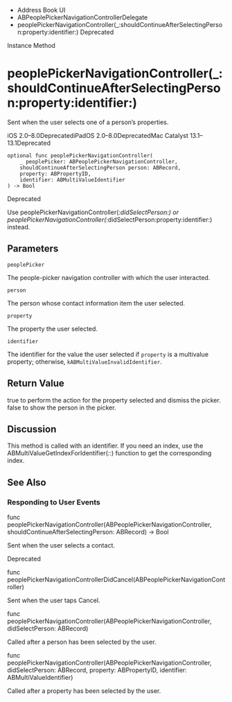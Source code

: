 

- Address Book UI
- ABPeoplePickerNavigationControllerDelegate
-  peoplePickerNavigationController(\_:shouldContinueAfterSelectingPerson:property:identifier:) Deprecated

Instance Method

# peoplePickerNavigationController(\_:shouldContinueAfterSelectingPerson:property:identifier:)

Sent when the user selects one of a person’s properties.

iOS 2.0–8.0DeprecatediPadOS 2.0–8.0DeprecatedMac Catalyst 13.1–13.1Deprecated

``` source
optional func peoplePickerNavigationController(
    _ peoplePicker: ABPeoplePickerNavigationController,
    shouldContinueAfterSelectingPerson person: ABRecord,
    property: ABPropertyID,
    identifier: ABMultiValueIdentifier
) -> Bool
```

Deprecated

Use peoplePickerNavigationController(_:didSelectPerson:) or peoplePickerNavigationController(_:didSelectPerson:property:identifier:) instead.

## Parameters 

`peoplePicker`  

The people-picker navigation controller with which the user interacted.

`person`  

The person whose contact information item the user selected.

`property`  

The property the user selected.

`identifier`  

The identifier for the value the user selected if `property` is a multivalue property; otherwise, `kABMultiValueInvalidIdentifier`.

## Return Value

true to perform the action for the property selected and dismiss the picker. false to show the person in the picker.

## Discussion

This method is called with an identifier. If you need an index, use the ABMultiValueGetIndexForIdentifier(_:_:) function to get the corresponding index.

## See Also

### Responding to User Events

func peoplePickerNavigationController(ABPeoplePickerNavigationController, shouldContinueAfterSelectingPerson: ABRecord) -> Bool

Sent when the user selects a contact.

Deprecated

func peoplePickerNavigationControllerDidCancel(ABPeoplePickerNavigationController)

Sent when the user taps Cancel.

func peoplePickerNavigationController(ABPeoplePickerNavigationController, didSelectPerson: ABRecord)

Called after a person has been selected by the user.

func peoplePickerNavigationController(ABPeoplePickerNavigationController, didSelectPerson: ABRecord, property: ABPropertyID, identifier: ABMultiValueIdentifier)

Called after a property has been selected by the user.

